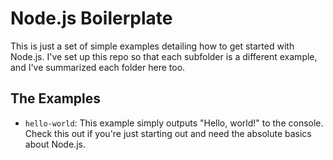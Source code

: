 # Node.js Boilerplate

This is just a set of simple examples detailing how to get started with Node.js. I've set up this repo so that each subfolder is a different example, and I've summarized each folder here too.

## The Examples

- `hello-world`: This example simply outputs "Hello, world!" to the console. Check this out if you're just starting out and need the absolute basics about Node.js.
